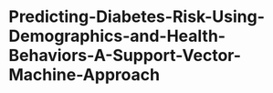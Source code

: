 # Predicting-Diabetes-Risk-Using-Demographics-and-Health-Behaviors-A-Support-Vector-Machine-Approach